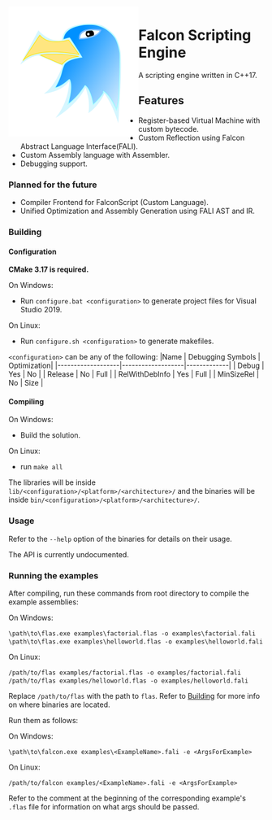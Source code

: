 <img alt="Falcon" align="left" width="256px" height="256px" src="./logos/falcon.svg">

# Falcon Scripting Engine

 A scripting engine written in C++17.

## Features

* Register-based Virtual Machine with custom bytecode.
* Custom Reflection using Falcon Abstract Language Interface(FALI).
* Custom Assembly language with Assembler.
* Debugging support.

### Planned for the future
* Compiler Frontend for FalconScript (Custom Language).
* Unified Optimization and Assembly Generation using FALI AST and IR.

### Building
#### Configuration
**CMake 3.17 is required.**

On Windows:  
* Run ```configure.bat <configuration>``` to generate project files for Visual Studio 2019. 

On Linux:  
* Run ```configure.sh <configuration>``` to generate makefiles.

`<configuration>` can be any of the following:
|Name               | Debugging Symbols | Optimization|
|-------------------|-------------------|-------------|
| Debug             | Yes               | No          |
| Release           | No                | Full        |
| RelWithDebInfo    | Yes               | Full        |
| MinSizeRel        | No                | Size        |

#### Compiling
On Windows:
* Build the solution.

On Linux:
* run ```make all```

The libraries will be inside ```lib/<configuration>/<platform>/<architecture>/``` and the binaries will be inside
```bin/<configuration>/<platform>/<architecture>/```.

### Usage
Refer to the ```--help``` option of the binaries for details on their usage.

The API is currently undocumented.

### Running the examples
After compiling, run these commands from root directory to compile the example assemblies:

On Windows:  
```
\path\to\flas.exe examples\factorial.flas -o examples\factorial.fali
\path\to\flas.exe examples\helloworld.flas -o examples\helloworld.fali
```

On Linux:  
```
/path/to/flas examples/factorial.flas -o examples/factorial.fali
/path/to/flas examples/helloworld.flas -o examples/helloworld.fali
```

Replace `/path/to/flas` with the path to `flas`. Refer to [Building](https://github.com/SarojKumar10/FalconScriptingEngine#Building)
for more info on where binaries are located.

Run them as follows:

On Windows:  
```
\path\to\falcon.exe examples\<ExampleName>.fali -e <ArgsForExample>
```

On Linux:
```
/path/to/falcon examples/<ExampleName>.fali -e <ArgsForExample>
```

Refer to the comment at the beginning of the corresponding example's `.flas` file for information on what args should be passed.
